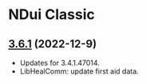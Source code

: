 # NDui Classic

## [3.6.1](https://github.com/siweia/NDui/tree/3.6.1) (2022-12-9)

- Updates for 3.4.1.47014.
- LibHealComm: update first aid data.